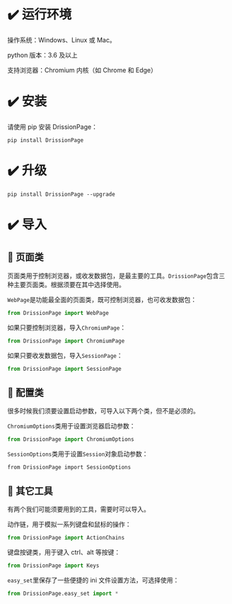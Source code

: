 # ✔️ 运行环境

操作系统：Windows、Linux 或 Mac。

python 版本：3.6 及以上

支持浏览器：Chromium 内核（如 Chrome 和 Edge）

# ✔️ 安装

请使用 pip 安装 DrissionPage：

```shell
pip install DrissionPage
```

# ✔️ 升级

```shell
pip install DrissionPage --upgrade
```

# ✔️ 导入

## 📍 页面类

页面类用于控制浏览器，或收发数据包，是最主要的工具。`DrissionPage`包含三种主要页面类。根据须要在其中选择使用。

`WebPage`是功能最全面的页面类，既可控制浏览器，也可收发数据包：

```python
from DrissionPage import WebPage
```

如果只要控制浏览器，导入`ChromiumPage`：

```python
from DrissionPage import ChromiumPage
```

如果只要收发数据包，导入`SessionPage`：

```python
from DrissionPage import SessionPage
```

## 📍 配置类

很多时候我们须要设置启动参数，可导入以下两个类，但不是必须的。

`ChromiumOptions`类用于设置浏览器启动参数：

```python
from DrissionPage import ChromiumOptions
```

`SessionOptions`类用于设置`Session`对象启动参数：

```
from DrissionPage import SessionOptions
```

## 📍 其它工具

有两个我们可能须要用到的工具，需要时可以导入。

动作链，用于模拟一系列键盘和鼠标的操作：

```python
from DrissionPage import ActionChains
```

键盘按键类，用于键入 ctrl、alt 等按键：

```python
from DrissionPage import Keys
```

`easy_set`里保存了一些便捷的 ini 文件设置方法，可选择使用：

```python
from DrissionPage.easy_set import *
```
